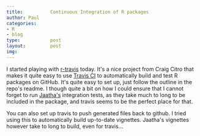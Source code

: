 ```yaml
--- 
title:          Continuous Integration of R packages
author: Paul
categories:     
- R
- blog
type:           post
layout:         post
img:            
---
```


I started playing with 
[r-travis](https://github.com/craigcitro/r-travis) today. It's a nice project
from Craig Citro that makes it quite easy to use 
[Travis CI](http://travis-ci.com/) to automatically build and test R packages
on GitHub. It's quite easy to set up, just follow the outline in the repo's
readme. I though quite a bit on how I could ensure that I cannot forget to run
[Jaatha's](https://github.com/paulstaab/jaatha) integration tests, as
they take much to long to be included in the package, and travis seems to be the
perfect place for that. 
<!--more-->

You can also set up travis to push generated files back to github. I tried using
this to automatically build up-to-date vignettes. Jaatha's vignettes however
take to long to build, even for travis... 
